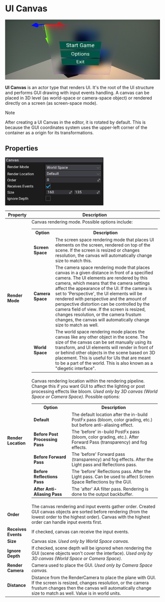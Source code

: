 # UI Canvas

![UI Canvas](media/title.jpg)

**UI Canvas** is an actor type that renders UI. It's the root of the UI structure and performs GUI drawing with input events handling. A canvas can be placed in 3D level (as world-space or camera-space object) or rendered directly on a screen (as screen-space mode).

> [!Note]
> After creating a UI Canvas in the editor, it is rotated by default. This is because the GUI coordinates system uses the upper-left corner of the container as a origin for its transformations.

## Properties

![UI Canvas Properties](media/properties.png)

| Property | Description |
|--------|--------|
| **Render Mode** | Canvas rendering mode. Possible options include: <table><tbody><tr><th>Option</th><th>Description</th></tr><tr><td>**Screen Space**</td><td>The screen space rendering mode that places UI elements on the screen, rendered on top of the scene. If the screen is resized or changes resolution, the canvas will automatically change size to match this.</td></tr><tr><td>**Camera Space**</td><td>The camera space rendering mode that places canvas in a given distance in front of a specified camera. The UI elements are rendered by this camera, which means that the camera settings affect the appearance of the UI. If the camera is set to 'Perspective', the UI elements will be rendered with perspective and the amount of perspective distortion can be controlled by the camera field of view. If the screen is resized, changes resolution, or the camera frustum changes, the canvas will automatically change size to match as well.</td></tr><tr><td>**World Space**</td><td>The world space rendering mode places the canvas like any other object in the scene. The size of the canvas can be set manually using its transform, and UI elements will render in front of or behind other objects in the scene based on 3D placement. This is useful for UIs that are meant to be a part of the world. This is also known as a "diegetic interface".</td></tr></tbody></table>|
| **Render Location** | Canvas rendering location within the rendering pipeline. Change this if you want GUI to affect the lighting or post processing effects like bloom. *Used only by 3D canvas (World Space or Camera Space).* Possible options: <table><tbody><tr><th>Option</th><th>Description</th></tr><tr><td>**Default**</td><td>The default location after the in-build PostFx pass (bloom, color grading, etc.) but before anti-aliasing effect.</td></tr><tr><td>**Before Post Processing Pass**</td><td>The 'before' in-build PostFx pass (bloom, color grading, etc.). After Forward Pass (transparency) and fog effects.</td></tr><tr><td>**Before Forward Pass**</td><td>The 'before' Forward pass (transparency) and fog effects. After the Light pass and Reflections pass.</td></tr><tr><td>**Before Reflections Pass**</td><td>The 'before' Reflections pass. After the Light pass. Can be used to affect Screen Space Reflections by the GUI.</td></tr><tr><td>**After Anti-Aliasing Pass**</td><td>The 'after' AA filter pass. Rendering is done to the output backbuffer.</td></tr></tbody></table>|
| **Order** | The canvas rendering and input events gather order. Created GUI canvas objects are sorted before rendering (from the lowest order to the highest order). Canvas with the highest order can handle input events first. |
| **Receives Events** | If checked, canvas can receive the input events. |
| **Size** | Canvas size. *Used only by World Space canvas.*|
| **Ignore Depth** | If checked, scene depth will be ignored when rendering the GUI (scene objects won't cover the interface). *Used only by 3D canvas (World Space or Camera Space).* |
| **Render Camera** | Camera used to place the GUI. *Used only by Camera Space canvas.* |
| **Distance** | Distance from the RenderCamera to place the plane with GUI. If the screen is resized, changes resolution, or the camera frustum changes then the canvas will automatically change size to match as well. Value is in world units. |
